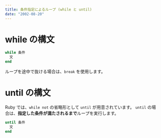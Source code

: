 ```yaml
---
title: 条件指定によるループ (while と until)
date: "2002-08-20"
---
```


while の構文
====
```ruby
while 条件
  文
end
```

ループを途中で抜ける場合は、`break` を使用します。


until の構文
====
Ruby では、`while not` の省略形として `until` が用意されています。
`until` の場合は、**指定した条件が満たされるまで**ループを実行します。

```ruby
until 条件
  文
end
```

